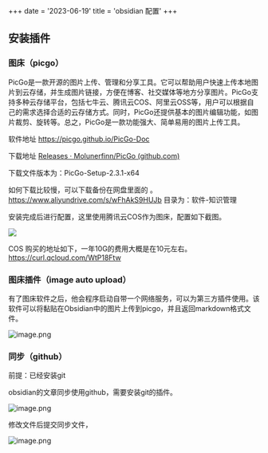 +++
date = '2023-06-19'
title = 'obsidian 配置'
+++


## 安装插件

### 图床（picgo）

PicGo是一款开源的图片上传、管理和分享工具。它可以帮助用户快速上传本地图片到云存储，并生成图片链接，方便在博客、社交媒体等地方分享图片。PicGo支持多种云存储平台，包括七牛云、腾讯云COS、阿里云OSS等，用户可以根据自己的需求选择合适的云存储方式。同时，PicGo还提供基本的图片编辑功能，如图片裁剪、旋转等。总之，PicGo是一款功能强大、简单易用的图片上传工具。

软件地址 https://picgo.github.io/PicGo-Doc

下载地址 [Releases · Molunerfinn/PicGo (github.com)](https://github.com/Molunerfinn/PicGo/releases)

下载文件版本为：PicGo-Setup-2.3.1-x64

如何下载比较慢，可以下载备份在网盘里面的 。 https://www.aliyundrive.com/s/wFhAkS9HUJb  目录为：软件-知识管理

安装完成后进行配置，这里使用腾讯云COS作为图床，配置如下截图。

![](https://assets.happtim.com/image/n3dc/20230620002549.png)

COS 购买的地址如下，一年10G的费用大概是在10元左右。
https://curl.qcloud.com/WtP18Ftw


### 图床插件（image auto upload）

有了图床软件之后，他会程序启动自带一个网络服务，可以为第三方插件使用。该软件可以将黏贴在Obsidian中的图片上传到picgo，并且返回markdown格式文件。

![image.png](https://assets.happtim.com/image/n3dc/202306200029069.png)


### 同步（github）

前提：已经安装git

obsidian的文章同步使用github，需要安装git的插件。

![image.png](https://assets.happtim.com/image/n3dc/202306200032057.png)

修改文件后提交同步文件，

![image.png](https://assets.happtim.com/image/n3dc/202306200038650.png)

